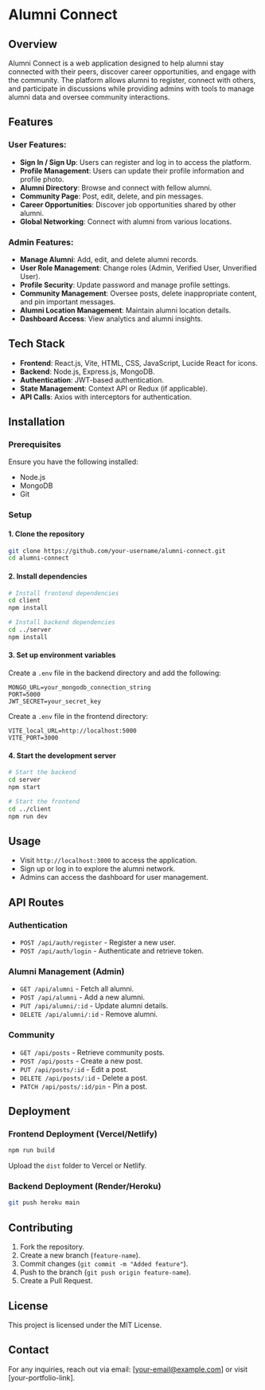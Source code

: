 # Alumni Connect

## Overview
Alumni Connect is a web application designed to help alumni stay connected with their peers, discover career opportunities, and engage with the community. The platform allows alumni to register, connect with others, and participate in discussions while providing admins with tools to manage alumni data and oversee community interactions.

## Features
### User Features:
- **Sign In / Sign Up**: Users can register and log in to access the platform.
- **Profile Management**: Users can update their profile information and profile photo.
- **Alumni Directory**: Browse and connect with fellow alumni.
- **Community Page**: Post, edit, delete, and pin messages.
- **Career Opportunities**: Discover job opportunities shared by other alumni.
- **Global Networking**: Connect with alumni from various locations.

### Admin Features:
- **Manage Alumni**: Add, edit, and delete alumni records.
- **User Role Management**: Change roles (Admin, Verified User, Unverified User).
- **Profile Security**: Update password and manage profile settings.
- **Community Management**: Oversee posts, delete inappropriate content, and pin important messages.
- **Alumni Location Management**: Maintain alumni location details.
- **Dashboard Access**: View analytics and alumni insights.

## Tech Stack
- **Frontend**: React.js, Vite, HTML, CSS, JavaScript, Lucide React for icons.
- **Backend**: Node.js, Express.js, MongoDB.
- **Authentication**: JWT-based authentication.
- **State Management**: Context API or Redux (if applicable).
- **API Calls**: Axios with interceptors for authentication.

## Installation
### Prerequisites
Ensure you have the following installed:
- Node.js
- MongoDB
- Git

### Setup
#### 1. Clone the repository
```sh
git clone https://github.com/your-username/alumni-connect.git
cd alumni-connect
```

#### 2. Install dependencies
```sh
# Install frontend dependencies
cd client
npm install

# Install backend dependencies
cd ../server
npm install
```

#### 3. Set up environment variables
Create a `.env` file in the backend directory and add the following:
```env
MONGO_URL=your_mongodb_connection_string
PORT=5000
JWT_SECRET=your_secret_key
```
Create a `.env` file in the frontend directory:
```env
VITE_local_URL=http://localhost:5000
VITE_PORT=3000
```

#### 4. Start the development server
```sh
# Start the backend
cd server
npm start

# Start the frontend
cd ../client
npm run dev
```

## Usage
- Visit `http://localhost:3000` to access the application.
- Sign up or log in to explore the alumni network.
- Admins can access the dashboard for user management.

## API Routes
### Authentication
- `POST /api/auth/register` - Register a new user.
- `POST /api/auth/login` - Authenticate and retrieve token.

### Alumni Management (Admin)
- `GET /api/alumni` - Fetch all alumni.
- `POST /api/alumni` - Add a new alumni.
- `PUT /api/alumni/:id` - Update alumni details.
- `DELETE /api/alumni/:id` - Remove alumni.

### Community
- `GET /api/posts` - Retrieve community posts.
- `POST /api/posts` - Create a new post.
- `PUT /api/posts/:id` - Edit a post.
- `DELETE /api/posts/:id` - Delete a post.
- `PATCH /api/posts/:id/pin` - Pin a post.

## Deployment
### Frontend Deployment (Vercel/Netlify)
```sh
npm run build
```
Upload the `dist` folder to Vercel or Netlify.

### Backend Deployment (Render/Heroku)
```sh
git push heroku main
```

## Contributing
1. Fork the repository.
2. Create a new branch (`feature-name`).
3. Commit changes (`git commit -m "Added feature"`).
4. Push to the branch (`git push origin feature-name`).
5. Create a Pull Request.

## License
This project is licensed under the MIT License.

## Contact
For any inquiries, reach out via email: [your-email@example.com] or visit [your-portfolio-link].

